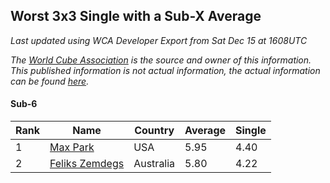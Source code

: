 ## Worst 3x3 Single with a Sub-X Average

*Last updated using WCA Developer Export from Sat Dec 15 at 1608UTC*

*The [World Cube Association](https://www.worldcubeassociation.org) is the source and owner of this information. This published information is not actual information, the actual information can be found [here](https://www.worldcubeassociation.org/results).*

#### Sub-6

|Rank|Name|Country|Average|Single|  
|--|--|--|--|--|  
|1|[Max Park](https://www.worldcubeassociation.org/persons/2012PARK03)|USA|5.95|4.40|  
|2|[Feliks Zemdegs](https://www.worldcubeassociation.org/persons/2009ZEMD01)|Australia|5.80|4.22|  
